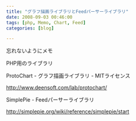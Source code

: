 ```yaml
---
title: "グラフ描画ライブラリとFeedパーサーライブラリ"
date: 2008-09-03 00:46:00
tags: [php, Memo, Chart, Feed]
categories: [blog]

---
```


忘れないようにメモ

PHP用のライブラリ

ProtoChart - グラフ描画ライブラリ - MITライセンス

<http://www.deensoft.com/lab/protochart/>

SimplePie - Feedパーサーライブラリ

<http://simplepie.org/wiki/reference/simplepie/start>